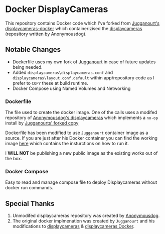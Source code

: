 # Docker DisplayCameras

This repository contains Docker code which I've forked from [Jugganourt's displaycameras-docker](https://github.com/Jugganourt/displaycameras-docker) which containerizised the [displaycameras](https://github.com/Anonymousdog/displaycameras) (repository written by Anonymousdog).

## Notable Changes

- Dockerfile uses my own fork of [Jugganourt](https://github.com/Jugganourt/displaycameras) in case of future updates being needed.
- Added `displaycameras\displaycameras.conf` and `displaycameras\layout.conf.default` within app/repository code as I prefer to `COPY` these at build runtime.
- Docker Compose using Named Volumes and Networking

### Dockerfile

The file used to create the docker image. One of the calls uses a modifed repository of [Anonymousdog's displaycameras](https://github.com/Anonymousdog/displaycameras) which implements a `no-op` install by [Jugganourts' forked copy](https://github.com/Jugganourt/displaycameras)

Dockerfile has been modified to use `Jugganourt` container image as a source. If you are just after his Docker container you can find the working image [here](https://hub.docker.com/repository/docker/jugganourt/displaycameras/general) which contains the insturctions on how to run it.

I **WILL NOT** be publishing a new public image as the existing works out of the box.

### Docker Compose

Easy to read and manage compose file to deploy Displaycameras without docker run commands.

## Special Thanks

1. Unmodifed displaycameras repository was created by [Anonymousdog](https://github.com/Anonymousdog/displaycameras).
2. The original docker implmenation was created by `Jugganourt` and his modifications to  [displaycameras](https://github.com/Jugganourt/displaycameras) & [displaycameras Docker](https://github.com/Jugganourt/displaycameras-docker).
